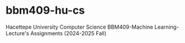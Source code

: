 # bbm409-hu-cs
Hacettepe University Computer Science BBM409-Machine Learning- Lecture's Assignments (2024-2025 Fall)
